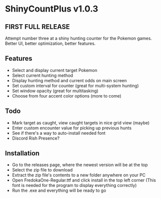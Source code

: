# ShinyCountPlus v1.0.3
## FIRST FULL RELEASE
Attempt number three at a shiny hunting counter for the Pokemon games. Better UI, better optimization, better features.

## Features
- Select and display current target Pokemon
- Select current hunting method
- Display hunting method and current odds on main screen
- Set custom interval for counter (great for multi-system hunting)
- Set window opacity (great for multitasking)
- Choose from four accent color options (more to come)

## Todo
- Mark target as caught, view caught targets in nice grid view (maybe)
- Enter custom encounter value for picking up previous hunts
- See if there's a way to auto-install needed font
- Discord Rish Presence?

## Installation
- Go to the releases page, where the newest version will be at the top
- Select the zip file to download
- Extract the zip file's contents to a new folder anywhere on your PC
- Open FredokaOne-Regular.ttf and click install in the top left corner (This font is needed for the program to display everything correctly)
- Run the .exe and everything will be ready to go
